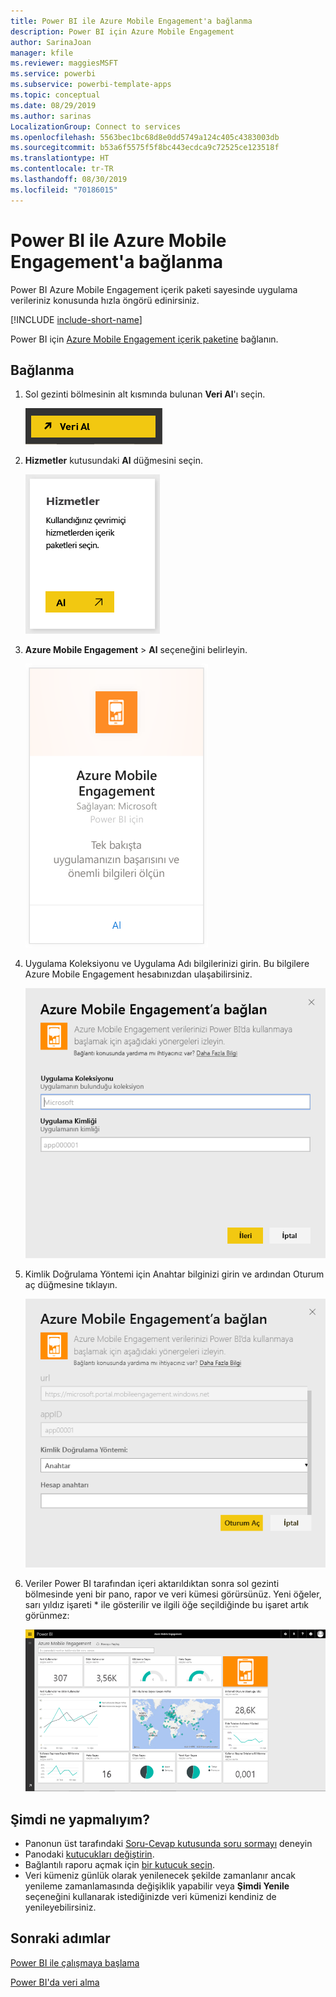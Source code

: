 ```yaml
---
title: Power BI ile Azure Mobile Engagement'a bağlanma
description: Power BI için Azure Mobile Engagement
author: SarinaJoan
manager: kfile
ms.reviewer: maggiesMSFT
ms.service: powerbi
ms.subservice: powerbi-template-apps
ms.topic: conceptual
ms.date: 08/29/2019
ms.author: sarinas
LocalizationGroup: Connect to services
ms.openlocfilehash: 5563bec1bc68d8e0dd5749a124c405c4383003db
ms.sourcegitcommit: b53a6f5575f5f8bc443ecdca9c72525ce123518f
ms.translationtype: HT
ms.contentlocale: tr-TR
ms.lasthandoff: 08/30/2019
ms.locfileid: "70186015"
---
```

# <a name="connect-to-azure-mobile-engagement-with-power-bi"></a>Power BI ile Azure Mobile Engagement'a bağlanma
Power BI Azure Mobile Engagement içerik paketi sayesinde uygulama verileriniz konusunda hızla öngörü edinirsiniz.

[!INCLUDE [include-short-name](./includes/service-deprecate-content-packs.md)]

Power BI için [Azure Mobile Engagement içerik paketine](https://app.powerbi.com/groups/me/getdata/services/azme) bağlanın.

## <a name="how-to-connect"></a>Bağlanma
1. Sol gezinti bölmesinin alt kısmında bulunan **Veri Al**'ı seçin.
   
    ![](media/service-connect-to-azure-mobile/getdata.png)
2. **Hizmetler** kutusundaki **Al** düğmesini seçin.
   
    ![](media/service-connect-to-azure-mobile/services.png)
3. **Azure Mobile Engagement** \> **Al** seçeneğini belirleyin.
   
    ![](media/service-connect-to-azure-mobile/azme.png) 
4. Uygulama Koleksiyonu ve Uygulama Adı bilgilerinizi girin. Bu bilgilere Azure Mobile Engagement hesabınızdan ulaşabilirsiniz.
   
    ![](media/service-connect-to-azure-mobile/parameters.png) 
5. Kimlik Doğrulama Yöntemi için Anahtar bilginizi girin ve ardından Oturum aç düğmesine tıklayın.
   
    ![](media/service-connect-to-azure-mobile/creds.png)
6. Veriler Power BI tarafından içeri aktarıldıktan sonra sol gezinti bölmesinde yeni bir pano, rapor ve veri kümesi görürsünüz. Yeni öğeler, sarı yıldız işareti \* ile gösterilir ve ilgili öğe seçildiğinde bu işaret artık görünmez:
   
    ![](media/service-connect-to-azure-mobile/dashboard.png)

## <a name="what-now"></a>Şimdi ne yapmalıyım?

* Panonun üst tarafındaki [Soru-Cevap kutusunda soru sormayı](consumer/end-user-q-and-a.md) deneyin
* Panodaki [kutucukları değiştirin](service-dashboard-edit-tile.md).
* Bağlantılı raporu açmak için [bir kutucuk seçin](consumer/end-user-tiles.md).
* Veri kümeniz günlük olarak yenilenecek şekilde zamanlanır ancak yenileme zamanlamasında değişiklik yapabilir veya **Şimdi Yenile** seçeneğini kullanarak istediğinizde veri kümenizi kendiniz de yenileyebilirsiniz.

## <a name="next-steps"></a>Sonraki adımlar
[Power BI ile çalışmaya başlama](service-get-started.md)

[Power BI'da veri alma](service-get-data.md)

